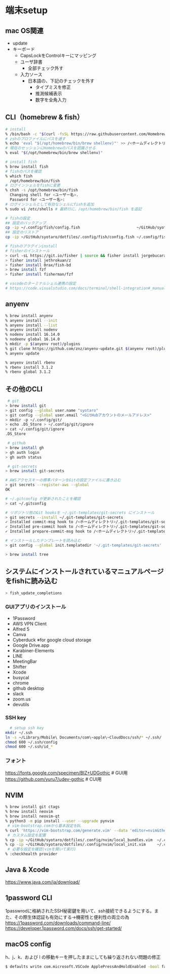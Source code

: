 # 端末setup

## mac OS関連

- update
- キーボード
    - CapsLockをControlキーにマッピング
    - ユーザ辞書
        - 全部チェック外す
    - 入力ソース
        - 日本語の、下記のチェックを外す
            - タイプミスを修正
            - 推測候補表示
            - 数字を全角入力

## CLI（homebrew & fish）

```sh
# install
% /bin/bash -c "$(curl -fsSL https://raw.githubusercontent.com/Homebrew/install/HEAD/install.sh)"
# zshのプロファイルにパスを通す
% echo 'eval "$(/opt/homebrew/bin/brew shellenv)"' >> /<ホームディレクトリ>/.zprofile
# 現在のセッションにHomebrewのパスを認識させる
% eval "$(/opt/homebrew/bin/brew shellenv)"

# install fish
% brew install fish
# fishのパスを確認
% which fish
  /opt/homebrew/bin/fish
# ログインシェルをfishに変更
% chsh -s /opt/homebrew/bin/fish
  Changing shell for <ユーザー名>.
  Password for <ユーザー名>:
# ログインシェルとして有効なシェルにfishを追加
% sudo vi /etc/shells # 最終行に、/opt/homebrew/bin/fish を追記
```

```sh
# fishの設定
## 設定のバックアップ
cp -ip ~/.config/fish/config.fish                         ~/GitHub/syotaro/dotfiles/.config/fish/config.fish
## 設定のリストア
cp -ip ~/GitHub/syotaro/dotfiles/.config/fish/config.fish ~/.config/fish/config.fish 

```

```sh
# fishのプラグインinstall
# fisherのインストール
> curl -sL https://git.io/fisher | source && fisher install jorgebucaran/fisher
> fisher install jethrokuan/z
> fisher install 0rax/fish-bd
> brew install fzf
> fisher install fisherman/fzf

# vscodeのターミナルシェル連携の設定
# https://code.visualstudio.com/docs/terminal/shell-integration#_manual-installation
```

## anyenv

```sh
% brew install anyenv
% anyenv install --init
% anyenv install --list
% anyenv install nodenv
% nodenv install 16.14.0
% nodeenv global 16.14.0
% mkdir -p $(anyenv root)/plugins
% git clone https://github.com/znz/anyenv-update.git $(anyenv root)/plugins/anyenv-update
% anyenv update

% anyenv install rbenv
% rbenv install 3.1.2
% rbenv global 3.1.2
```

## その他のCLI

```sh
 # git
> brew install git
> git config --global user.name "syotaro"
> git config --global user.email "<GitHubアカウントのメールアドレス>"
> mkdir -p ~/.config/git/
> echo .DS_Store > ~/.config/git/ignore
> cat ~/.config/git/ignore
.DS_Store

 # github
> brew install gh
> gh auth login
> gh auth status

 # git-secrets
> brew install git-secrets

# AWSアクセスキーの標準パターンをGitの設定ファイルに書き込む
> git secrets --register-aws --global
OK

# ~/.gitconfig が更新されたことを確認
> cat ~/.gitconfig

# リポジトリ用のGit hooksを ~/.git-templates/git-secrets にインストール
> git secrets --install ~/.git-templates/git-secrets
✓ Installed commit-msg hook to /<ホームディレクトリ>/.git-templates/git-secrets/hooks/commit-msg
✓ Installed pre-commit hook to /<ホームディレクトリ>/.git-templates/git-secrets/hooks/pre-commit
✓ Installed prepare-commit-msg hook to /<ホームディレクトリ>/.git-templates/git-secrets/hooks/prepare-commit-msg

# インストールしたテンプレートを読み込む
> git config --global init.templatedir '~/.git-templates/git-secrets'

```

```sh
> brew install tree
```

## システムにインストールされているマニュアルページをfishに読み込む

```sh
> fish_update_completions
```

### GUIアプリのインストール

- 1Password
- AWS VPN Client
- Alfred 5
- Canva
- Cyberduck ※for google cloud storage
- Google Drive.app
- Karabiner-Elements
- LINE
- MeetingBar
- Shifter
- Xcode
- busycal
- chrome
- github desktop
- slack
- zoom.us
- devutils

### SSH key

```sh
  # setup ssh key
mkdir ~/.ssh
ln -s ~/Library/Mobile\ Documents/com\~apple\~CloudDocs/ssh/* ~/.ssh/
chmod 600 ~/.ssh/config
chmod 600 ~/.ssh/id_*
```

### フォント

https://fonts.google.com/specimen/BIZ+UDGothic     # GUI用
https://github.com/yuru7/udev-gothic               # CUI用

## NVIM

```sh
% brew install git ctags
% brew install neovim
% brew install neovim-qt
% python3 -m pip install --user --upgrade pynvim
 # vim-bootstrap.comから基本設定をDL
% curl 'https://vim-bootstrap.com/generate.vim' --data 'editor=nvim&theme=molokai&langs=javascript&langs=typescript&langs=html&langs=ruby' > ~/.config/nvim/init.vim
 # カスタム設定を配置
% cp -ip ~/GitHub/syotaro/dotfiles/.config/nvim/local_bundles.vim  ~/.config/nvim/local_bundles.vim
% cp -ip ~/GitHub/syotaro/dotfiles/.config/nvim/local_init.vim     ~/.config/nvim/local_init.vim
 # 必要な設定を確認(vimを開いて実行)
% :checkhealth provider
```

## Java & Xcode

https://www.java.com/ja/download/


## 1password CLI
1passwrodに格納されたSSH秘密鍵を用いて、ssh接続できるようにする。また、その際生体認証も有効にする→機密性と便利性の両立の為
https://1password.com/downloads/command-line/
https://developer.1password.com/docs/ssh/get-started/

## macOS config
h、j、k、および l の移動キーを押したままにしても繰り返されない問題の修正

```sh
$ defaults write com.microsoft.VSCode ApplePressAndHoldEnabled -bool false              # For VS Code
```

